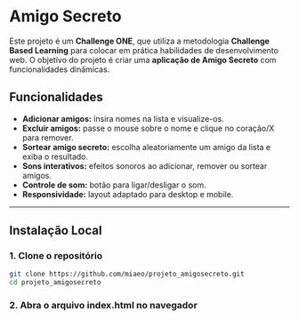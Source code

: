 # Amigo Secreto
Este projeto é um **Challenge ONE**, que utiliza a metodologia **Challenge Based Learning** para colocar em prática habilidades de desenvolvimento web.  O objetivo do projeto é criar uma **aplicação de Amigo Secreto** com funcionalidades dinâmicas. 

## Funcionalidades

- **Adicionar amigos:** insira nomes na lista e visualize-os.  
- **Excluir amigos:** passe o mouse sobre o nome e clique no coração/X para remover.  
- **Sortear amigo secreto:** escolha aleatoriamente um amigo da lista e exiba o resultado.  
- **Sons interativos:** efeitos sonoros ao adicionar, remover ou sortear amigos.  
- **Controle de som:** botão para ligar/desligar o som.  
- **Responsividade:** layout adaptado para desktop e mobile.  

---

## Instalação Local

### 1. Clone o repositório

```bash
git clone https://github.com/miaeo/projeto_amigosecreto.git
cd projeto_amigosecreto
```

### 2. Abra o arquivo index.html no navegador
